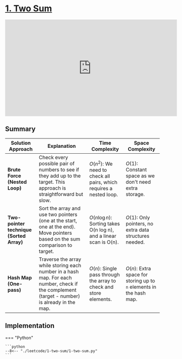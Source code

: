 # [1. Two Sum](https://leetcode.com/problems/two-sum/)

<iframe width="560" height="315" src="https://www.youtube.com/embed/KLlXCFG5TnA?si=Wv8pTCyf2WIJyz0g" title="YouTube video player" frameborder="0" allow="accelerometer; autoplay; clipboard-write; encrypted-media; gyroscope; picture-in-picture; web-share" referrerpolicy="strict-origin-when-cross-origin" allowfullscreen></iframe>

## Summary

| **Solution Approach**                    | **Explanation**                                                                                                                               | **Time Complexity**                                                 | **Space Complexity**                                                |
| ---------------------------------------- | --------------------------------------------------------------------------------------------------------------------------------------------- | ------------------------------------------------------------------- | ------------------------------------------------------------------- |
| **Brute Force (Nested Loop)**            | Check every possible pair of numbers to see if they add up to the target. This approach is straightforward but slow.                          | $O(n^2)$: We need to check all pairs, which requires a nested loop. | $O(1)$: Constant space as we don't need extra storage.              |
| **Two-pointer technique (Sorted Array)** | Sort the array and use two pointers (one at the start, one at the end). Move pointers based on the sum comparison to target.                  | $O(n\log n)$: Sorting takes O(n log n), and a linear scan is O(n).  | $O(1)$: Only pointers, no extra data structures needed.             |
| **Hash Map (One-pass)**                  | Traverse the array while storing each number in a hash map. For each number, check if the complement (target - number) is already in the map. | $O(n)$: Single pass through the array to check and store elements.  | $O(n)$: Extra space for storing up to `n` elements in the hash map. |

## Implementation

=== "Python"

    ```python
    --8<-- "./leetcode/1-two-sum/1-two-sum.py"
    ```
